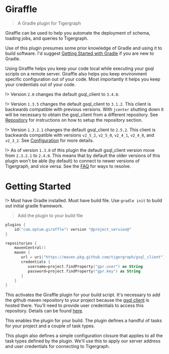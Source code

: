 # Giraffle

> A Gradle plugin for Tigergraph

Giraffle can be used to help you automate the deployment of schema, loading
jobs, and queries to Tigergraph.

Use of this plugin presumes some prior knowledge of Gradle and using it to
build software. I'd suggest [Getting Started with Gradle][1] if you are new to
Gradle.

Using Giraffle helps you keep your code local while executing your gsql scripts
on a remote server. Giraffle also helps you keep environment specific
configuration out of your code. Most importantly it helps you keep your
credentials out of your code.

!> Version `2.0` changes the default gsql\_client to `3.4.0`.

!> Version `1.3.5` changes the default gsql\_client to `3.1.2`. This client
is backwards compatible with previous versions. With `jcenter` shutting down it
will be necessary to obtain the gsql\_client from a different repository. See
[Repository](repository.md) for instructions on how to setup the repository
section.

!> Version `1.3.2.1` changes the default gsql\_client to `2.5.2`. This client
is backwards compatible with versions `v2_5_2`, `v2_5_0`, `v2_4_1`, `v2_4_0`,
and `v2_3_2`.  See [Configuration](configuration.md#gsqlclientversion) for more
details.

!> As of version `1.3.0` of this plugin the default gsql\_client version move
from `2.3.2.1` to `2.4.0`. This means that by default the older versions of
this plugin won't be able (by default) to connect to newer versions of
Tigergraph, and vice versa. See the
[FAQ](faq/faq.md#how-do-i-set-my-gsql-client-version) for ways to resolve.

# Getting Started
!> Must have Gradle installed. Must have build file. Use `gradle init` to build
out initial gradle framework.

> Add the plugin to your build file

```kotlin
plugins {
    id("com.optum.giraffle") version "@project_version@"
}

repositories {
    mavenCentral()
    maven {
       url = uri("https://maven.pkg.github.com/tigergraph/gsql_client")
       credentials {
          username=project.findProperty("gpr.user") as String
          password=project.findProperty("gpr.key") as String
       }
    }
}
```

This activates the Giraffle plugin for your build script. It's necessary to add
the github maven repository to your project because the [gsql
client](https://github.com/orgs/tigergraph/packages?repo_name=gsql_client) is
hosted there. You'll need to provide user credentials to access this
repository. Details can be found [here](repository.md).

This enables the plugin for your build. The plugin defines a handful of tasks
for your project and a couple of task types.

This plugin also defines a simple configuration closure that applies to all the
task types defined by the plugin. We'll use this to apply our server address
and user credentials for connecting to Tigergraph.

[1]: https://docs.gradle.org/current/userguide/getting_started.html
